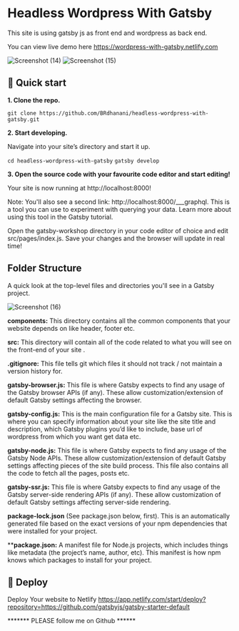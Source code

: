 # Headless Wordpress With Gatsby

This site is using gatsby js as front end and wordpress as back end.

You can view live demo here https://wordpress-with-gatsby.netlify.com

![Screenshot (14)](https://user-images.githubusercontent.com/46484569/77247105-d7649500-6c53-11ea-935e-fb343f2b3263.png)
![Screenshot (15)](https://user-images.githubusercontent.com/46484569/77247107-daf81c00-6c53-11ea-8f7a-8767937e9f60.png)

## 🚀 Quick start
**1. Clone the repo.**

`git clone https://github.com/BRdhanani/headless-wordpress-with-gatsby.git`

**2. Start developing.**

Navigate into your site’s directory and start it up.

`cd headless-wordpress-with-gatsby`
`gatsby develop`

**3. Open the source code with your favourite code editor and start editing!**

Your site is now running at http://localhost:8000!

Note: You'll also see a second link: http://localhost:8000/___graphql. This is a tool you can use to experiment with querying your data. Learn more about using this tool in the Gatsby tutorial.

Open the gatsby-workshop directory in your code editor of choice and edit src/pages/index.js. Save your changes and the browser will update in real time!

## Folder Structure
A quick look at the top-level files and directories you'll see in a Gatsby project.

![Screenshot (16)](https://user-images.githubusercontent.com/46484569/77247183-a89aee80-6c54-11ea-9069-f3b41bae3cea.png)

**components:** This directory contains all the common components that your website depends on like header, footer etc. 

**src:** This directory will contain all of the code related to what you will see on the front-end of your site .

**.gitignore:** This file tells git which files it should not track / not maintain a version history for.

**gatsby-browser.js:** This file is where Gatsby expects to find any usage of the Gatsby browser APIs (if any). These allow customization/extension of default Gatsby settings affecting the browser.

**gatsby-config.js:** This is the main configuration file for a Gatsby site. This is where you can specify information about your site like the site title and description, which Gatsby plugins you’d like to include, base url of wordpress from which you want get data etc.

**gatsby-node.js:** This file is where Gatsby expects to find any usage of the Gatsby Node APIs. These allow customization/extension of default Gatsby settings affecting pieces of the site build process. This file also contains all the code to fetch all the pages, posts etc.

**gatsby-ssr.js:** This file is where Gatsby expects to find any usage of the Gatsby server-side rendering APIs (if any). These allow customization of default Gatsby settings affecting server-side rendering.

**package-lock.json** (See package.json below, first). This is an automatically generated file based on the exact versions of your npm dependencies that were installed for your project.

****package.json:** A manifest file for Node.js projects, which includes things like metadata (the project’s name, author, etc). This manifest is how npm knows which packages to install for your project.

## 💫 Deploy
Deploy Your website to Netlify https://app.netlify.com/start/deploy?repository=https://github.com/gatsbyjs/gatsby-starter-default

******* PLEASE follow me on Github ******
